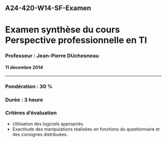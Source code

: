 ## A24-420-W14-SF-Examen
# Examen synthèse du cours Perspective professionnelle en TI
### Professeur : Jean-Pierre DUchesneau
#### 11 décembre 2014

---
### Pondération : 30 %
### Durée : 3 heure
### Critères d’évaluation
- Utilisation des logiciels appropriés.
- Exactitude des manipulations réalisées en fonctions du questionnaire et des consignes distribuées.


